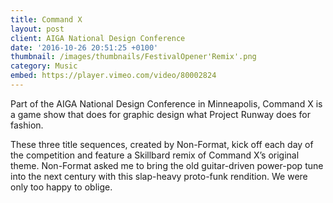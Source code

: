 ```yaml
---
title: Command X
layout: post
client: AIGA National Design Conference
date: '2016-10-26 20:51:25 +0100'
thumbnail: /images/thumbnails/FestivalOpener'Remix'.png
category: Music
embed: https://player.vimeo.com/video/80002824
---
```


Part of the AIGA National Design Conference in Minneapolis, Command X is a game show that does for graphic design what Project Runway does for fashion.

These three title sequences, created by Non-Format, kick off each day of the competition and feature a Skillbard remix of Command X’s original theme. Non-Format asked me to bring the old guitar-driven power-pop tune into the next century with this slap-heavy proto-funk rendition. We were only too happy to oblige.
